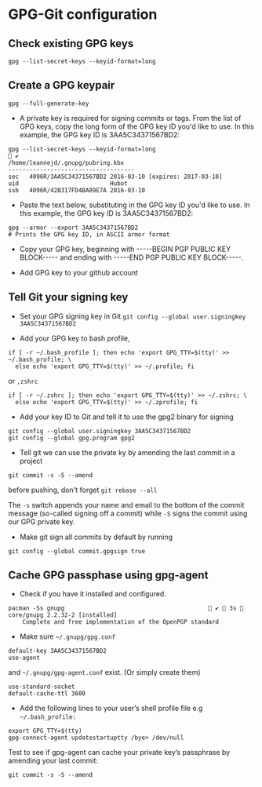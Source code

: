 # GPG-Git configuration

## Check existing GPG keys

`gpg --list-secret-keys --keyid-format=long`

## Create a GPG keypair

`gpg --full-generate-key`

 * A private key is required for signing commits or tags. From the list of GPG keys, copy the long form of the GPG key ID you'd like to use. In this example, the GPG key ID is 3AA5C34371567BD2:

```shell
gpg --list-secret-keys --keyid-format=long                                                     ✔ 
/home/leannejd/.gnupg/pubring.kbx
------------------------------------
sec   4096R/3AA5C34371567BD2 2016-03-10 [expires: 2017-03-10]
uid                          Hubot 
ssb   4096R/42B317FD4BA89E7A 2016-03-10
```

* Paste the text below, substituting in the GPG key ID you'd like to use. In this example, the GPG key ID is 3AA5C34371567BD2:

```shell
gpg --armor --export 3AA5C34371567BD2
# Prints the GPG key ID, in ASCII armor format

```

* Copy your GPG key, beginning with -----BEGIN PGP PUBLIC KEY BLOCK----- and ending with -----END PGP PUBLIC KEY BLOCK-----.

* Add GPG key to your github account

## Tell Git your signing key

* Set your GPG signing key in Git
`git config --global user.signingkey 3AA5C34371567BD2`

* Add your GPG key to bash profile, 

```shell
if [ -r ~/.bash_profile ]; then echo 'export GPG_TTY=$(tty)' >> ~/.bash_profile; \
  else echo 'export GPG_TTY=$(tty)' >> ~/.profile; fi
```
or `,zshrc`

```shell
if [ -r ~/.zshrc ]; then echo 'export GPG_TTY=$(tty)' >> ~/.zshrc; \
  else echo 'export GPG_TTY=$(tty)' >> ~/.zprofile; fi
```

* Add your key ID to Git and tell it to use the gpg2 binary for signing

```shell
git config --global user.signingkey 3AA5C34371567BD2
git config --global gpg.program gpg2
```

* Tell git we can use the private ky by amending the last commit in a project

`git commit -s -S --amend`

before pushing, don't forget `git rebase --all`

The `-s` switch appends your name and email to the bottom of the commit message (so-called signing off a commit) while `-S` signs the commit using our GPG private key.

* Make git sign all commits by default by running

`git config --global commit.gpgsign true`

## Cache GPG passphase using gpg-agent

* Check if you have it installed and configured.

```shell
pacman -Ss gnupg                                          ✔  3s  
core/gnupg 2.2.32-2 [installed]
    Complete and free implementation of the OpenPGP standard
```

* Make sure `~/.gnupg/gpg.conf` 

```shell
default-key 3AA5C34371567BD2
use-agent
```
and `~/.gnupg/gpg-agent.conf` exist. (Or simply create them)

```shell
use-standard-socket
default-cache-ttl 3600
```

* Add the following lines to your user’s shell profile file e.g `~/.bash_profile:`

```shell
export GPG_TTY=$(tty)
gpg-connect-agent updatestartuptty /bye> /dev/null
```
<!---
```shell
export GPG_TTY=$(tty)
[ -f ~/.gnupg/gpg-agent-info ] && source ~/.gnupg/gpg-agent-info
if [ -S "${GPG_AGENT_INFO%%:*}" ]; then
    export GPG_AGENT_INFO
else
    eval $( gpg-agent --daemon --options ~/.gnupg/gpg-agent.conf --write-env-file ~/.gnupg/gpg-agent-info )
fi

```

Then reload the profile file

```shell
killall gpg-agent
. ~/.bash_profile
```

--->
Test to see if gpg-agent can cache your private key’s passphrase by amending your last commit:

`git commit -s -S --amend`


